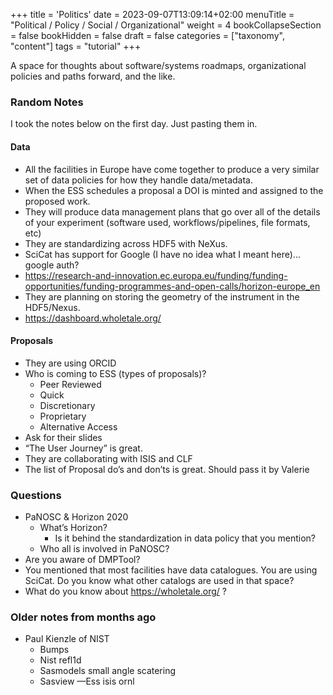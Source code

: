 +++
title = 'Politics'
date = 2023-09-07T13:09:14+02:00
menuTitle = "Political / Policy / Social / Organizational"
weight = 4
bookCollapseSection = false
bookHidden = false
draft = false
categories = ["taxonomy", "content"]
tags = "tutorial"
+++

A space for thoughts about software/systems roadmaps, organizational policies and paths forward, and the like.

### Random Notes

I took the notes below on the first day. Just pasting them in.

#### Data

- All the facilities in Europe have come together to produce a very similar set of data policies for how they handle data/metadata.
- When the ESS schedules a proposal a DOI is minted and assigned to the proposed work.
- They will produce data management plans that go over all of the details of your experiment (software used, workflows/pipelines, file formats, etc)
- They are standardizing across HDF5 with NeXus.
- SciCat has support for Google (I have no idea what I meant here)... google auth?
- https://research-and-innovation.ec.europa.eu/funding/funding-opportunities/funding-programmes-and-open-calls/horizon-europe_en
- They are planning on storing the geometry of the instrument in the HDF5/Nexus.
- https://dashboard.wholetale.org/

#### Proposals

- They are using ORCID
- Who is coming to ESS (types of proposals)?
  - Peer Reviewed
  - Quick
  - Discretionary
  - Proprietary
  - Alternative Access
- Ask for their slides
- “The User Journey” is great.
- They are collaborating with ISIS and CLF
- The list of Proposal do’s and don’ts is great. Should pass it by Valerie

### Questions

- PaNOSC & Horizon 2020
    - What’s Horizon?
        - Is it behind the standardization in data policy that you mention?
    - Who all is involved in PaNOSC?
- Are you aware of DMPTool?
- You mentioned that most facilities have data catalogues. You are using SciCat. Do you know what other catalogs are used in that space?
- What do you know about https://wholetale.org/ ?

### Older notes from months ago

- Paul Kienzle of NIST
  - Bumps
  - Nist refl1d
  - Sasmodels small angle scatering
  - Sasview 
  —Ess isis ornl
